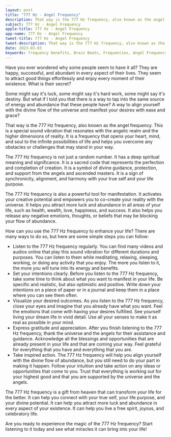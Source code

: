 ```yaml
---
layout: post
title: "777 Hz - Angel Frequency"
description: That way is the 777 Hz frequency, also known as the angel frequency. This is a special sound vibration that resonates with the angelic realm and the higher dimensions of reality.
subject: 777 Hz - Angel Frequency
apple-title: 777 Hz - Angel Frequency
app-name: 777 Hz - Angel Frequency
tweet-title: 777 Hz - Angel Frequency
tweet-description: That way is the 777 Hz frequency, also known as the angel frequency. This is a special sound vibration that resonates with the angelic realm and the higher dimensions of reality.
date: 2023-03-03
keywords: frequency benefits, Brain Beats, Frequencies, Angel Frequency, 777 hz, Brain wave entrainment, sound therapy
---
```


Have you ever wondered why some people seem to have it all? They are happy, successful, and abundant in every aspect of their lives. They seem to attract good things effortlessly and enjoy every moment of their existence. What is their secret?

Some might say it's luck, some might say it's hard work, some might say it's destiny. But what if I told you that there is a way to tap into the same source of energy and abundance that these people have? A way to align yourself with the divine flow of the universe and manifest your desires with ease and grace?

That way is the 777 Hz frequency, also known as the angel frequency. This is a special sound vibration that resonates with the angelic realm and the higher dimensions of reality. It is a frequency that opens your heart, mind, and soul to the infinite possibilities of life and helps you overcome any obstacles or challenges that may stand in your way.

The 777 Hz frequency is not just a random number. It has a deep spiritual meaning and significance. It is a sacred code that represents the perfection and completion of creation. It is a symbol of divine guidance, protection, and support from the angels and ascended masters. It is a sign of synchronicity, alignment, and harmony with your true self and your life purpose.

The 777 Hz frequency is also a powerful tool for manifestation. It activates your creative potential and empowers you to co-create your reality with the universe. It helps you attract more luck and abundance in all areas of your life, such as health, wealth, love, happiness, and success. It also helps you release any negative emotions, thoughts, or beliefs that may be blocking your flow of abundance.

How can you use the 777 Hz frequency to enhance your life? There are many ways to do so, but here are some simple steps you can follow:

- Listen to the 777 Hz frequency regularly. You can find many videos and audios online that play this sound vibration for different durations and purposes. You can listen to them while meditating, relaxing, sleeping, working, or doing any activity that you enjoy. The more you listen to it, the more you will tune into its energy and benefits.
- Set your intentions clearly. Before you listen to the 777 Hz frequency, take some time to think about what you want to manifest in your life. Be specific and realistic, but also optimistic and positive. Write down your intentions on a piece of paper or in a journal and keep them in a place where you can see them often.
- Visualize your desired outcomes. As you listen to the 777 Hz frequency, close your eyes and imagine that you already have what you want. Feel the emotions that come with having your desires fulfilled. See yourself living your dream life in vivid detail. Use all your senses to make it as real as possible in your mind.
- Express gratitude and appreciation. After you finish listening to the 777 Hz frequency, thank the universe and the angels for their assistance and guidance. Acknowledge all the blessings and opportunities that are already present in your life and that are coming your way. Feel grateful for everything that you have and everything that you are.
- Take inspired action. The 777 Hz frequency will help you align yourself with the divine flow of abundance, but you still need to do your part in making it happen. Follow your intuition and take action on any ideas or opportunities that come to you. Trust that everything is working out for your highest good and that you are supported by the universe and the angels.

The 777 Hz frequency is a gift from heaven that can transform your life for the better. It can help you connect with your true self, your life purpose, and your divine potential. It can help you attract more luck and abundance in every aspect of your existence. It can help you live a free spirit, joyous, and celebratory life.

Are you ready to experience the magic of the 777 Hz frequency? Start listening to it today and see what miracles it can bring into your life!